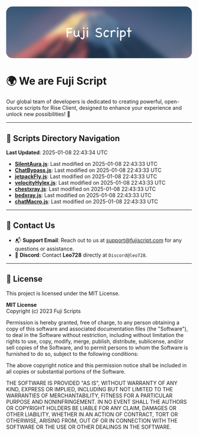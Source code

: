 ![Banner](.github/b.webp)

# 🌍 **We are Fuji Script**

Our global team of developers is dedicated to creating powerful, open-source scripts for Rise Client, designed to enhance your experience and unlock new possibilities! 🌟

---
<!-- SCRIPTS_NAVIGATION_START -->
## 📂 **Scripts Directory Navigation**

**Last Updated**: 2025-01-08 22:43:34 UTC

- **[SilentAura.js](scripts/SilentAura.js)**: Last modified on 2025-01-08 22:43:33 UTC
- **[ChatBypass.js](scripts/ChatBypass.js)**: Last modified on 2025-01-08 22:43:33 UTC
- **[jetpackFly.js](scripts/jetpackFly.js)**: Last modified on 2025-01-08 22:43:33 UTC
- **[velocityHylex.js](scripts/velocityHylex.js)**: Last modified on 2025-01-08 22:43:33 UTC
- **[chestxray.js](scripts/chestxray.js)**: Last modified on 2025-01-08 22:43:33 UTC
- **[bedxray.js](scripts/bedxray.js)**: Last modified on 2025-01-08 22:43:33 UTC
- **[chatMacro.js](scripts/chatMacro.js)**: Last modified on 2025-01-08 22:43:33 UTC

<!-- SCRIPTS_NAVIGATION_END -->

---

## 💬 **Contact Us**  
- 📬 **Support Email**: Reach out to us at [support@fujiscript.com](mailto:support@fujiscript.com) for any questions or assistance.  
- 💬 **Discord**: Contact **Leo728** directly at `Discord@leo728`.

---

## 📜 **License**

This project is licensed under the MIT License.  

**MIT License**  
Copyright (c) 2023 Fuji Scripts  

Permission is hereby granted, free of charge, to any person obtaining a copy of this software and associated documentation files (the "Software"), to deal in the Software without restriction, including without limitation the rights to use, copy, modify, merge, publish, distribute, sublicense, and/or sell copies of the Software, and to permit persons to whom the Software is furnished to do so, subject to the following conditions:  

The above copyright notice and this permission notice shall be included in all copies or substantial portions of the Software.  

THE SOFTWARE IS PROVIDED "AS IS", WITHOUT WARRANTY OF ANY KIND, EXPRESS OR IMPLIED, INCLUDING BUT NOT LIMITED TO THE WARRANTIES OF MERCHANTABILITY, FITNESS FOR A PARTICULAR PURPOSE AND NONINFRINGEMENT. IN NO EVENT SHALL THE AUTHORS OR COPYRIGHT HOLDERS BE LIABLE FOR ANY CLAIM, DAMAGES OR OTHER LIABILITY, WHETHER IN AN ACTION OF CONTRACT, TORT OR OTHERWISE, ARISING FROM, OUT OF OR IN CONNECTION WITH THE SOFTWARE OR THE USE OR OTHER DEALINGS IN THE SOFTWARE.  
